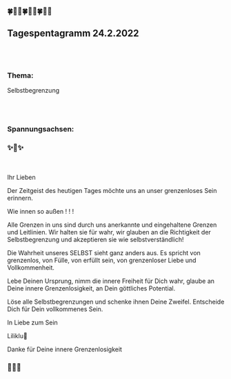 ### 🍀🦋💚🍀🦋💚🍀🦋💚

## **Tagespentagramm 24.2.2022**
<br><br>
### **Thema:**
Selbstbegrenzung

<br><br>
### **Spannungsachsen:**

### ✨💚✨

<br><br>
Ihr Lieben

Der Zeitgeist des heutigen Tages möchte uns an unser grenzenloses Sein erinnern.

Wie innen so außen ! ! !

Alle Grenzen in uns sind durch uns anerkannte und eingehaltene Grenzen und Leitlinien. Wir halten sie für wahr, wir glauben an die Richtigkeit der Selbstbegrenzung und akzeptieren sie wie selbstverständlich!

Die Wahrheit unseres SELBST sieht ganz anders aus. Es spricht von grenzenlos, von Fülle, von erfüllt sein, von grenzenloser Liebe und Vollkommenheit.

Lebe Deinen Ursprung, nimm die innere Freiheit für Dich wahr, glaube an Deine innere Grenzenlosigkeit, an Dein göttliches Potential.

Löse alle Selbstbegrenzungen und schenke ihnen Deine Zweifel. Entscheide Dich für Dein vollkommenes Sein.

In Liebe zum Sein

Liliklu🦋

Danke für Deine innere Grenzenlosigkeit
### 🙏💕🦋
